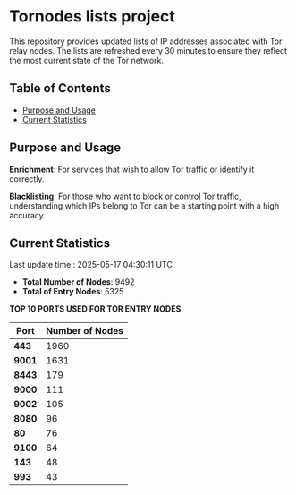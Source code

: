 # Tornodes lists project

This repository provides updated lists of IP addresses associated with Tor relay nodes. The lists are refreshed every 30 minutes to ensure they reflect the most current state of the Tor network.

## Table of Contents

- [Purpose and Usage](#purpose-and-usage)
- [Current Statistics](#current-statistics)


## Purpose and Usage

**Enrichment**: For services that wish to allow Tor traffic or identify it correctly.

**Blacklisting**: For those who want to block or control Tor traffic, understanding which IPs belong to Tor can be a starting point with a high accuracy.

## Current Statistics

Last update time : 2025-05-17 04:30:11 UTC

- **Total Number of Nodes**: 9492
- **Total of Entry Nodes**: 5325

**TOP 10 PORTS USED FOR TOR ENTRY NODES**

| **Port** | **Number of Nodes** |
|------|-----------------|
| **443**   | 1960  |
| **9001**   | 1631  |
| **8443**   | 179  |
| **9000**   | 111  |
| **9002**   | 105  |
| **8080**   | 96  |
| **80**   | 76  |
| **9100**   | 64  |
| **143**   | 48  |
| **993**   | 43  |

